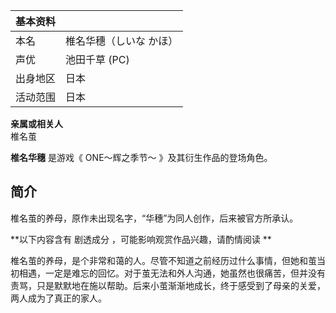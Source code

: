 |  **基本资料**  ||
|---|---|
|本名  |  椎名华穗（しいな かほ）   |
|声优  |  池田千草  (PC)   |
|出身地区  |  日本   |
|活动范围  |  日本   |
**亲属或相关人**  
椎名茧  
  
**椎名华穗** 是游戏《  ONE～辉之季节～  》及其衍生作品的登场角色。

##  简介

椎名茧的养母，原作未出现名字，“华穗”为同人创作，后来被官方所承认。

**以下内容含有 剧透成分  ，可能影响观赏作品兴趣，请酌情阅读 **

椎名茧的养母，是个非常和蔼的人。尽管不知道之前经历过什么事情，但她和茧当初相遇，一定是难忘的回忆。对于茧无法和外人沟通，她虽然也很痛苦，但并没有责骂，只是默默地在施以帮助。后来小茧渐渐地成长，终于感受到了母亲的关爱，两人成为了真正的家人。

